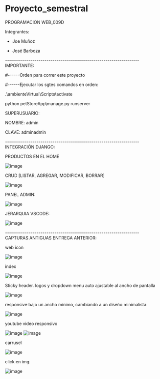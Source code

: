 # Proyecto_semestral

PROGRAMACION WEB_009D

Integrantes: 

- Joe Muñoz

- José Barboza

-------------------------------------------------------------------- IMPORTANTE:

#------Orden para correr este proyecto

#------Ejecutar los sgtes comandos en orden:

.\ambienteVirtual\Scripts\activate 

python petStoreApp\manage.py runserver


SUPERUSUARIO: 

NOMBRE: admin

CLAVE: adminadmin

-------------------------------------------------------------------- INTEGRACIÓN DJANGO:

PRODUCTOS EN EL HOME

![image](https://user-images.githubusercontent.com/101838235/173993254-17ad3174-d73e-492f-a5ef-c7349840f2e6.png)

CRUD [LISTAR, AGREGAR, MODIFICAR, BORRAR]

![image](https://user-images.githubusercontent.com/101838235/173993370-1ac3dcc4-a360-4be1-8651-4b6bb13ee001.png)

PANEL ADMIN:

![image](https://user-images.githubusercontent.com/101838235/173993456-9d93540c-d45d-4887-be6b-e0212a77cd0e.png)

JERARQUIA VSCODE:

![image](https://user-images.githubusercontent.com/101838235/173993674-0e177d54-03ed-4f56-a13d-c64c2816c502.png)



-------------------------------------------------------------------- CAPTURAS ANTIGUAS ENTREGA ANTERIOR:

web icon

![image](https://user-images.githubusercontent.com/101838235/163073672-ef92f21a-14b3-4932-aa5f-b8060a407d9f.png)


index

![image](https://user-images.githubusercontent.com/101838235/163073506-9c77ee64-f770-4cb1-83fd-8066cd0800d6.png)


Sticky header. logos y dropdown menu auto ajustable al ancho de pantalla

![image](https://user-images.githubusercontent.com/101838235/163073168-e2367a05-34bd-4b8a-92e5-453b46c043d3.png)


responsive bajo un ancho mínimo, cambiando a un diseño minimalista

![image](https://user-images.githubusercontent.com/101838235/163073425-dd6a82b9-18a4-415c-b60e-3ec1baf15726.png)


youtube video responsivo

![image](https://user-images.githubusercontent.com/101838235/163073571-e55e96ee-c2ba-4e37-b1c7-75804db5aaae.png)
![image](https://user-images.githubusercontent.com/101838235/163073602-d2616372-801c-490c-8ee2-0a7031bdf7f7.png)


carrusel

![image](https://user-images.githubusercontent.com/101838235/163073760-e71e8142-aa37-4a24-92b1-2652d2d9d67f.png)


click en img

![image](https://user-images.githubusercontent.com/101838235/163073785-9cc7e1cf-77da-4b79-b5f9-332a35dd8e7a.png)
